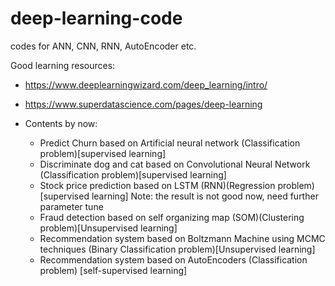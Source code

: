 # deep-learning-code
codes for ANN, CNN, RNN, AutoEncoder etc.

Good learning resources: 
- https://www.deeplearningwizard.com/deep_learning/intro/
- https://www.superdatascience.com/pages/deep-learning


- Contents by now:
    - Predict Churn based on Artificial neural network (Classification problem)[supervised learning]
    - Discriminate dog and cat based on Convolutional Neural Network (Classification problem)[supervised learning]
    - Stock price prediction based on LSTM (RNN)(Regression problem)[supervised learning] Note: the result is not good now, need further parameter tune
    - Fraud detection based on self organizing map (SOM)(Clustering problem)[Unsupervised learning]
    - Recommendation system based on Boltzmann Machine using MCMC techniques (Binary Classification problem)[Unsupervised learning]
    - Recommendation system based on AutoEncoders (Classification problem) [self-supervised learning]
